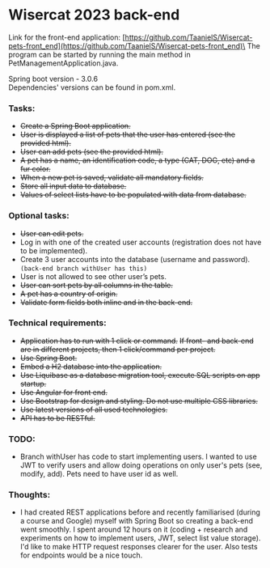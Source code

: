 # Wisercat 2023 back-end

Link for the front-end application: [https://github.com/TaanielS/Wisercat-pets-front_end](https://github.com/TaanielS/Wisercat-pets-front_end)\
The program can be started by running the main method in PetManagementApplication.java.

Spring boot version - 3.0.6 \
Dependencies' versions can be found in pom.xml.

### Tasks:
*	~~Create a Spring Boot application.~~
*	~~User is displayed a list of pets that the user has entered (see the provided html).~~
*	~~User can add pets (see the provided html).~~
*	~~A pet has a name, an identification code, a type (CAT, DOG, etc) and a fur color.~~
*	~~When a new pet is saved, validate all mandatory fields.~~
*	~~Store all input data to database.~~
*	~~Values of select lists have to be populated with data from database.~~

### Optional tasks:
*	~~User can edit pets.~~
*	Log in with one of the created user accounts (registration does not have to be implemented).
*	Create 3 user accounts into the database (username and password). `(back-end branch withUser has this)`
*	User is not allowed to see other user’s pets.
*	~~User can sort pets by all columns in the table.~~
*	~~A pet has a country of origin.~~
*	~~Validate form fields both inline and in the back-end.~~

### Technical requirements:
*	~~Application has to run with 1 click or command.~~
~~If front- and back-end are in different projects, then 1 click/command per project.~~
*	~~Use Spring Boot.~~
*	~~Embed a H2 database into the application.~~
*	~~Use Liquibase as a database migration tool, execute SQL scripts on app startup.~~
*	~~Use Angular for front end.~~
*	~~Use Bootstrap for design and styling. Do not use multiple CSS libraries.~~
*	~~Use latest versions of all used technologies.~~
*	~~API has to be RESTful.~~

### TODO:
*   Branch withUser has code to start implementing users. I wanted to use JWT to verify users and allow doing operations on only user's pets (see, modify, add). Pets need to have user id as well.

### Thoughts:
*   I had created REST applications before and recently familiarised (during a course and Google) myself with Spring Boot so creating a back-end went smoothly. I spent around 12 hours on it (coding + research and experiments on how to implement users, JWT, select list value storage). I'd like to make HTTP request responses clearer for the user. Also tests for endpoints would be a nice touch.
